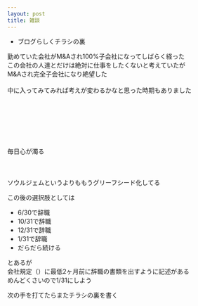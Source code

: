 ```yaml
---
layout: post
title: 雑談
---
```


- ブログらしくチラシの裏

勤めていた会社がM&Aされ100%子会社になってしばらく経った<br>
この会社の人達とだけは絶対に仕事をしたくないと考えていたが<br>
M&Aされ完全子会社になり絶望した<br>
<br>
中に入ってみてみれば考えが変わるかなと思った時期もありました<br>
<br>
<br>
<br>
<br>
<br>
<br>
<br>
毎日心が濁る<br>
<br>
<br>
<br>
ソウルジェムというよりももうグリーフシード化してる<br>

この後の選択肢としては
<ul>
<li>6/30で辞職</li>
<li>10/31で辞職</li>
<li>12/31で辞職</li>
<li>1/31で辞職</li>
<li>だらだら続ける</li>
</ul>

とあるが<br>
会社規定（）に最低2ヶ月前に辞職の書類を出すように記述がある<br>
めんどくさいので1/31にしよう<br>



次の手を打てたらまたチラシの裏を書く
